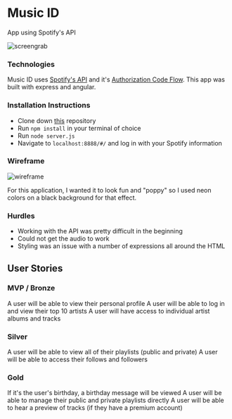 # **Music ID**
App using Spotify's API

![screengrab](http://i.imgur.com/u84JJ8g.png)

### Technologies
Music ID uses [Spotify's API](https://developer.spotify.com/web-api/) and it's [Authorization Code Flow](https://developer.spotify.com/web-api/authorization-guide/#authorization-code-flow).
This app was built with express and angular.

### Installation Instructions
* Clone down [this](https://github.com/utamilah/music-id-test) repository
* Run `npm install` in your terminal of choice
* Run `node server.js`
* Navigate to `localhost:8888/#/` and log in with your Spotify information


### Wireframe
![wireframe](http://i.imgur.com/KbR9iIr.png)

For this application, I wanted it to look fun and "poppy" so I used neon colors on a black background for that effect.

### Hurdles
* Working with the API was pretty difficult in the beginning
* Could not get the audio to work
* Styling was an issue with a number of expressions all around the HTML


## User Stories
### MVP / Bronze
A user will be able to view their personal profile
A user will be able to log in and view their top 10 artists
A user will have access to individual artist albums and tracks

### Silver
A user will be able to view all of their playlists (public and private)
A user will be able to access their follows and followers

### Gold
If it's the user's birthday, a birthday message will be viewed
A user will be able to manage their public and private playlists directly
A user will be able to hear a preview of tracks (if they have a premium account)
